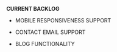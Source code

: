 **CURRENT BACKLOG**  

- MOBILE RESPONSIVENESS SUPPORT

- CONTACT EMAIL SUPPORT

- BLOG FUNCTIONALITY
